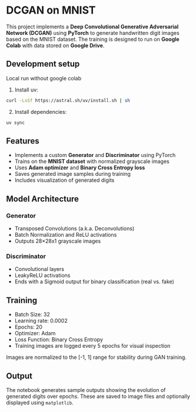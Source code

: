 # DCGAN on MNIST

This project implements a **Deep Convolutional Generative Adversarial Network (DCGAN)** using **PyTorch** to generate handwritten digit images based on the MNIST dataset. The training is designed to run on **Google Colab** with data stored on **Google Drive**.


## Development setup

Local run without google colab

1. Install uv:

```bash
curl -LsSf https://astral.sh/uv/install.sh | sh
```

2. Install dependencies:

```bash
uv sync
```



## Features

- Implements a custom **Generator** and **Discriminator** using PyTorch
- Trains on the **MNIST dataset** with normalized grayscale images
- Uses **Adam optimizer** and **Binary Cross Entropy loss**
- Saves generated image samples during training
- Includes visualization of generated digits

## Model Architecture

### Generator
- Transposed Convolutions (a.k.a. Deconvolutions)
- Batch Normalization and ReLU activations
- Outputs 28×28x1 grayscale images

### Discriminator
- Convolutional layers
- LeakyReLU activations
- Ends with a Sigmoid output for binary classification (real vs. fake)

## Training

- Batch Size: 32
- Learning rate: 0.0002
- Epochs: 20
- Optimizer: Adam
- Loss Function: Binary Cross Entropy
- Training images are logged every 5 epochs for visual inspection


Images are normalized to the [-1, 1] range for stability during GAN training.

## Output

The notebook generates sample outputs showing the evolution of generated digits over epochs. These are saved to image files and optionally displayed using `matplotlib`.
